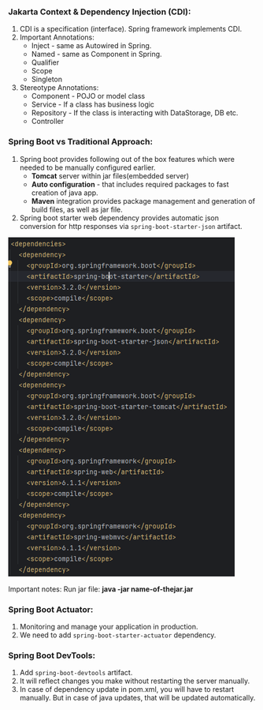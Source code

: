 ### Jakarta Context & Dependency Injection (CDI):

1. CDI is a specification (interface). Spring framework implements CDI.
2. Important Annotations:
   * Inject - same as Autowired in Spring.
   * Named - same as Component in Spring.
   * Qualifier
   * Scope
   * Singleton
3. Stereotype Annotations:
   * Component - POJO or model class
   * Service - If a class has business logic
   * Repository - If the class is interacting with DataStorage, DB etc.
   * Controller

### Spring Boot vs Traditional Approach:
1. Spring boot provides following out of the box features which were needed to be manually configured earlier.
   * **Tomcat** server within jar files(embedded server)
   * **Auto configuration** - that includes required packages to fast creation of java app.
   * **Maven** integration provides package management and generation of build files, as well as jar file.
2. Spring boot starter web dependency provides automatic json conversion for http responses via `spring-boot-starter-json` artifact.

![Alt text](images/spring-boot-starter-web-dependency.png)

Important notes:
Run jar file: **java -jar name-of-thejar.jar**

### Spring Boot Actuator:

1. Monitoring and manage your application in production.
2. We need to add `spring-boot-starter-actuator` dependency.

### Spring Boot DevTools:
1. Add `spring-boot-devtools` artifact.
2. It will reflect changes you make without restarting the server manually.
3. In case of dependency update in pom.xml, you will have to restart manually. But in case of java updates, that will be updated automatically.